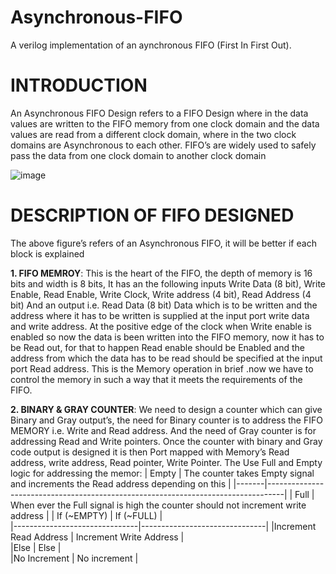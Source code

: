 # Asynchronous-FIFO
A verilog implementation of an aynchronous FIFO (First In First Out).

# INTRODUCTION
An Asynchronous FIFO Design refers to a FIFO Design where in the data values are written to the FIFO memory from one clock domain 
and the data values are read from a different clock domain, where in the two clock domains are Asynchronous to each other.
FIFO’s are widely used to safely pass the data from one clock domain to another clock domain


![image](https://user-images.githubusercontent.com/72949261/213868606-11b3938e-f526-491e-90dc-d7e63132037b.png)


# DESCRIPTION OF FIFO DESIGNED
The above figure’s refers of an Asynchronous FIFO, it will be better if each block is explained

**1. FIFO MEMROY**: 
    This is the heart of the FIFO, the depth of memory is 16 bits and width is 8 bits,
    It has an the following inputs
    Write Data (8 bit), Write Enable, Read Enable, Write Clock, Write address (4 bit), 
    Read Address (4 bit) And an output i.e. Read Data (8 bit)
    Data which is to be written and the address where it has to be written is supplied at the input port write data and write address. 
    At the positive edge of the clock when Write enable is enabled so now the data is been written into the FIFO memory, now it has to be Read out,
    for that to happen Read enable should be Enabled and the address from which the data has to be read should be specified at the input port Read address.
    This is the Memory operation in brief .now we have to control the memory in such a way that it meets the requirements of the FIFO.

**2. BINARY & GRAY COUNTER**: 
    We need to design a counter which can give Binary and Gray output’s, the need for Binary counter is to address the FIFO MEMORY i.e. Write and Read address. 
    And the need of Gray counter is for addressing Read and Write pointers.
    Once the counter with binary and Gray code output is designed it is then Port mapped with Memory’s Read address, write address, Read pointer, Write Pointer.
    The Use Full and Empty logic for addressing the memor:
    | Empty | The counter takes Empty signal and increments the Read address depending on this |
    |-------|----------------------------------------------------------------------------------|
    | Full  | When ever the Full signal is high the counter should not increment write address |
    |       If (~EMPTY)             |         If (~FULL)            |                  
    |-------------------------------|-------------------------------|
    |Increment Read Address         |    Increment Write Address    |                
    |Else                           |           Else                |                 
    |No Increment                   |         No increment          |                 
    
    
